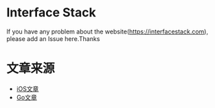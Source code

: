 # Interface Stack
If you have any problem about the website(https://interfacestack.com), please add an Issue here.Thanks

# 文章来源 #
+ [iOS文章](https://github.com/HuiiChong/InterfaceStack/blob/master/sites_ios.md)
+ [Go文章](https://github.com/HuiiChong/InterfaceStack/blob/master/site_go.md)
